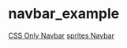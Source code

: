 navbar_example
==============

[CSS Only Navbar](http://htmlpreview.github.com/?https://github.com/unflores/navbar_example/blob/master/index.html)
[sprites Navbar](http://htmlpreview.github.com/?https://github.com/unflores/navbar_example/blob/master/index_sprites.html)
